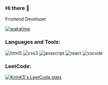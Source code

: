 ### Hi there 👋

Frontend Developer

[![wakatime](https://wakatime.com/badge/user/ea0dbd20-b0d5-46f4-8be2-3305681196be.svg)](https://wakatime.com/@ea0dbd20-b0d5-46f4-8be2-3305681196be)

<h3 align="left">Languages and Tools:</h3>
<p align="left">
  <a target="_blank"> <img src="https://camo.githubusercontent.com/a510e026bce732a33dc8aa04db62bd8586c96422b841614ed3ee7ebb2360589d/68747470733a2f2f696d672e736869656c64732e696f2f62616467652f48544d4c2d696e666f726d6174696f6e616c3f7374796c653d666c61742d737175617265266c6f676f3d68746d6c35266c6f676f436f6c6f723d66666666666626636f6c6f723d453434443236" alt="html5" /> </a>
  <a target="_blank"> <img src="https://camo.githubusercontent.com/a48d8a5316fbeb309c37d6a75a73bbc49542eb885659712bc665fa6798f1ecd5/68747470733a2f2f696d672e736869656c64732e696f2f62616467652f4353532d696e666f726d6174696f6e616c3f7374796c653d666c61742d737175617265266c6f676f3d63737333266c6f676f436f6c6f723d66666666666626636f6c6f723d323541314531" alt="css3" /> </a>
  <a target="_blank"> <img src="https://camo.githubusercontent.com/7afdcace77d46b183e4245770d62b706bf3cebda45d160e434a11044bd13a9ed/68747470733a2f2f696d672e736869656c64732e696f2f62616467652f4a6176615363726970742d696e666f726d6174696f6e616c3f7374796c653d666c61742d737175617265266c6f676f3d6a617661736372697074266c6f676f436f6c6f723d33323333333026636f6c6f723d663064623466" alt="javascript"/> </a>
  <a target="_blank"> <img src="https://camo.githubusercontent.com/74ef7ac5f36e5459fcfc88ed13935b78d6db7a373a4e33b1f6c21dbf27fe611a/68747470733a2f2f696d672e736869656c64732e696f2f62616467652f52656163742d696e666f726d6174696f6e616c3f7374796c653d666c61742d737175617265266c6f676f3d7265616374266c6f676f436f6c6f723d66666666666626636f6c6f723d303636643839" alt="react" /> </a>
  <a target="_blank"> <img src="https://camo.githubusercontent.com/dbb9ad0ad8654adb7a28218c68651739e83baf15b6e14fc9d34dc57693ccb866/68747470733a2f2f696d672e736869656c64732e696f2f62616467652f5653253230436f64652d696e666f726d6174696f6e616c3f7374796c653d666c61742d737175617265266c6f676f3d76697375616c2d73747564696f2d636f6465266c6f676f436f6c6f723d776869746526636f6c6f723d303037616363" alt="vscode" /> </a>
</p>

<h3 align="left">LeetCode:</h3>

[![KnlnKS's LeetCode stats](https://leetcode-stats-six.vercel.app/?username=or1nn&theme=dark)](https://github.com/KnlnKS/leetcode-stats)







<!--
**or1nn/or1nn** is a ✨ _special_ ✨ repository because its `README.md` (this file) appears on your GitHub profile.

Here are some ideas to get you started:

- 🔭 I’m currently working on ...
- 🌱 I’m currently learning ...
- 👯 I’m looking to collaborate on ...
- 🤔 I’m looking for help with ...
- 💬 Ask me about ...
- 📫 How to reach me: ...
- 😄 Pronouns: ...
- ⚡ Fun fact: ...
-->
